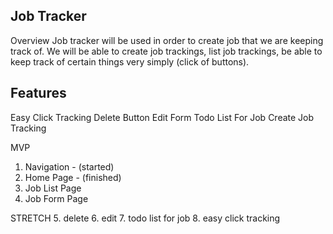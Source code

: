 Job Tracker
---

Overview
Job tracker will be used in order to create job that we are keeping track of. We will be able to create job trackings, list job trackings, be able to keep track of certain things very simply (click of buttons).

Features
---
Easy Click Tracking
Delete Button
Edit Form
Todo List For Job
Create Job Tracking

MVP
1. Navigation - (started)
2. Home Page - (finished)
3. Job List Page
4. Job Form Page

STRETCH
5. delete
6. edit
7. todo list for job
8. easy click tracking